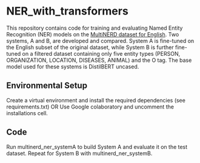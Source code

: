 # NER_with_transformers

This repository contains code for training and evaluating Named Entity Recognition (NER) models on the [MultiNERD dataset for English](https://colab.research.google.com/corgiredirector?site=https%3A%2F%2Fhuggingface.co%2Fdatasets%2FBabelscape%2Fmultinerd). Two systems, A and B, are developed and compared. System A is fine-tuned on the English subset of the original dataset, while System B is further fine-tuned on a filtered dataset containing only five entity types (PERSON, ORGANIZATION, LOCATION, DISEASES, ANIMAL) and the O tag. The base model used for these systems is DistilBERT uncased.

## Environmental Setup

Create a virtual environment and install the required dependencies (see requirements.txt)
OR
Use Google colaboratory and uncomment the installations cell.

## Code

Run multinerd_ner_systemA to build System A and evaluate it on the test dataset. Repeat for System B with multinerd_ner_systemB.
